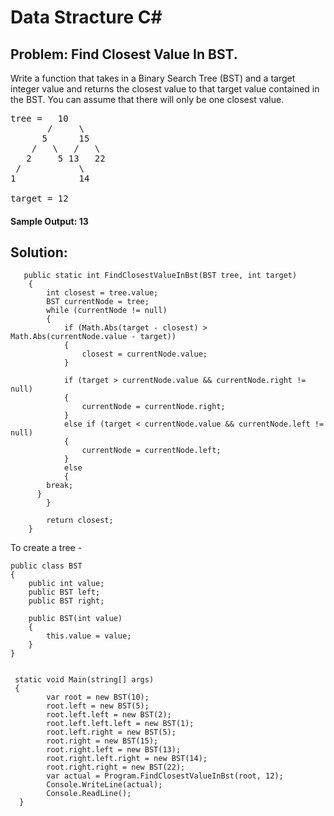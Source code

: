 # Data Stracture C#

## Problem: Find Closest Value In BST.

Write a function that takes in a Binary Search Tree (BST) and a target integer value and returns the closest value to that target value contained in the BST. 
You can assume that there will only be one closest value.

<pre><span class="CodeEditor-promptParameter">tree</span> =   10
       /     \
      5      15
    /   \   /   \
   2     5 13   22
 /           \
1            14

<span class="CodeEditor-promptParameter">target</span> = 12
</pre>

#### Sample Output: 13


## Solution: 


       public static int FindClosestValueInBst(BST tree, int target)
        {
            int closest = tree.value;
            BST currentNode = tree;
            while (currentNode != null)
            {
                if (Math.Abs(target - closest) > Math.Abs(currentNode.value - target))
                {
                    closest = currentNode.value;
                }

                if (target > currentNode.value && currentNode.right != null)
                {
                    currentNode = currentNode.right;
                }
                else if (target < currentNode.value && currentNode.left != null)
                {
                    currentNode = currentNode.left;
                }
                else
                {
			break;
		  }
            }
            
            return closest; 
        }

To create a tree - 

    public class BST
    {
        public int value;
        public BST left;
        public BST right;

        public BST(int value)
        {
            this.value = value;
        }
    }
    
    
     static void Main(string[] args)
     {
            var root = new BST(10);
            root.left = new BST(5);
            root.left.left = new BST(2);
            root.left.left.left = new BST(1);
            root.left.right = new BST(5);
            root.right = new BST(15);
            root.right.left = new BST(13);
            root.right.left.right = new BST(14);
            root.right.right = new BST(22);                    
            var actual = Program.FindClosestValueInBst(root, 12);
            Console.WriteLine(actual);
            Console.ReadLine();
      }
